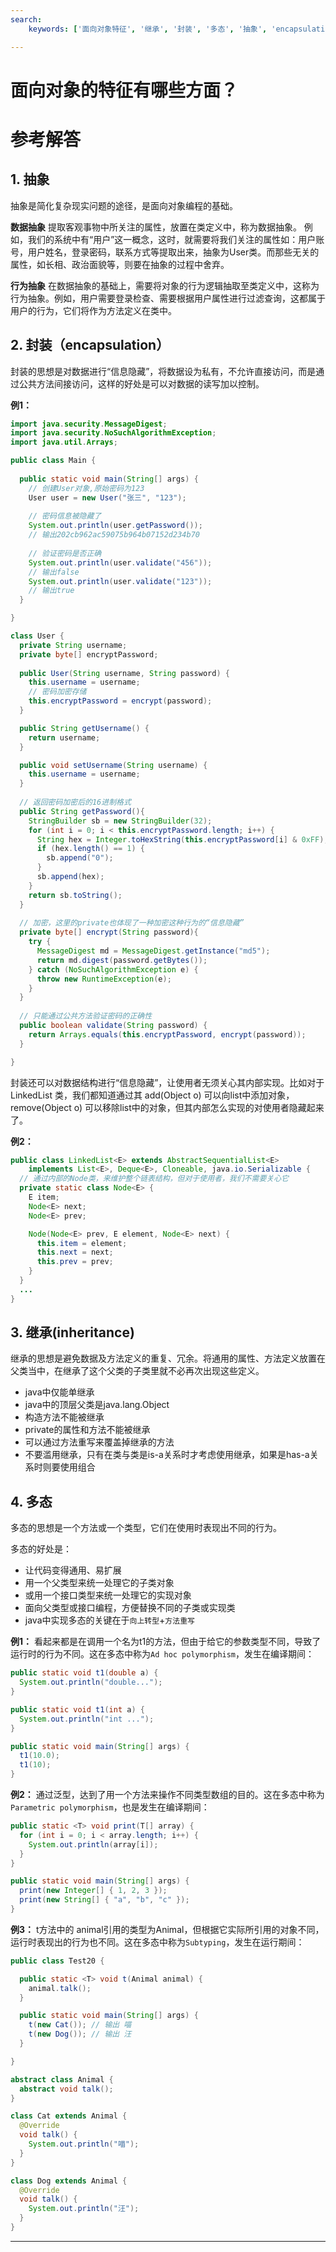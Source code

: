```yaml
---
search:
    keywords: ['面向对象特征', '继承', '封装', '多态', '抽象', 'encapsulation','inheritance','polymorphism','oop']

---
```



# 面向对象的特征有哪些方面？

# 参考解答

## 1. 抽象
抽象是简化复杂现实问题的途径，是面向对象编程的基础。

**数据抽象**
提取客观事物中所关注的属性，放置在类定义中，称为数据抽象。
例如，我们的系统中有“用户”这一概念，这时，就需要将我们关注的属性如：用户账号，用户姓名，登录密码，联系方式等提取出来，抽象为User类。而那些无关的属性，如长相、政治面貌等，则要在抽象的过程中舍弃。

**行为抽象**
在数据抽象的基础上，需要将对象的行为逻辑抽取至类定义中，这称为行为抽象。例如，用户需要登录检查、需要根据用户属性进行过滤查询，这都属于用户的行为，它们将作为方法定义在类中。


## 2. 封装（encapsulation）
封装的思想是对数据进行“信息隐藏”，将数据设为私有，不允许直接访问，而是通过公共方法间接访问，这样的好处是可以对数据的读写加以控制。

**例1：**

```java
import java.security.MessageDigest;
import java.security.NoSuchAlgorithmException;
import java.util.Arrays;

public class Main {
  
  public static void main(String[] args) {
    // 创建User对象,原始密码为123
    User user = new User("张三", "123");
    
    // 密码信息被隐藏了
    System.out.println(user.getPassword());
    // 输出202cb962ac59075b964b07152d234b70
    
    // 验证密码是否正确
    System.out.println(user.validate("456"));
    // 输出false
    System.out.println(user.validate("123"));
    // 输出true
  }

}

class User {
  private String username;
  private byte[] encryptPassword;
  
  public User(String username, String password) {
    this.username = username;
    // 密码加密存储
    this.encryptPassword = encrypt(password);
  }

  public String getUsername() {
    return username;
  }

  public void setUsername(String username) {
    this.username = username;
  }
  
  // 返回密码加密后的16进制格式
  public String getPassword(){
    StringBuilder sb = new StringBuilder(32);
    for (int i = 0; i < this.encryptPassword.length; i++) {    
      String hex = Integer.toHexString(this.encryptPassword[i] & 0xFF);    
      if (hex.length() == 1) {    
        sb.append("0");    
      }    
      sb.append(hex);
    }
    return sb.toString();
  }
  
  // 加密，这里的private也体现了一种加密这种行为的“信息隐藏”
  private byte[] encrypt(String password){
    try {
      MessageDigest md = MessageDigest.getInstance("md5");
      return md.digest(password.getBytes());
    } catch (NoSuchAlgorithmException e) {
      throw new RuntimeException(e);
    }
  }
  
  // 只能通过公共方法验证密码的正确性
  public boolean validate(String password) {
    return Arrays.equals(this.encryptPassword, encrypt(password));
  }

}
```

封装还可以对数据结构进行“信息隐藏”，让使用者无须关心其内部实现。比如对于LinkedList 类，我们都知道通过其 add(Object o) 可以向list中添加对象，remove(Object o) 可以移除list中的对象，但其内部怎么实现的对使用者隐藏起来了。


**例2：**

```java
public class LinkedList<E> extends AbstractSequentialList<E>
    implements List<E>, Deque<E>, Cloneable, java.io.Serializable {
  // 通过内部的Node类，来维护整个链表结构，但对于使用者，我们不需要关心它
  private static class Node<E> {
    E item;
    Node<E> next;
    Node<E> prev;

    Node(Node<E> prev, E element, Node<E> next) {
      this.item = element;
      this.next = next;
      this.prev = prev;
    }
  }
  ...
}
```

## 3. 继承(inheritance)
继承的思想是避免数据及方法定义的重复、冗余。将通用的属性、方法定义放置在父类当中，在继承了这个父类的子类里就不必再次出现这些定义。
* java中仅能单继承
* java中的顶层父类是java.lang.Object
* 构造方法不能被继承
* private的属性和方法不能被继承
* 可以通过方法重写来覆盖掉继承的方法
* 不要滥用继承，只有在类与类是is-a关系时才考虑使用继承，如果是has-a关系时则要使用组合

## 4. 多态
多态的思想是一个方法或一个类型，它们在使用时表现出不同的行为。

多态的好处是：
* 让代码变得通用、易扩展
* 用一个父类型来统一处理它的子类对象
* 或用一个接口类型来统一处理它的实现对象
* 面向父类型或接口编程，方便替换不同的子类或实现类
* java中实现多态的关键在于`向上转型`+`方法重写`

**例1：**
看起来都是在调用一个名为t1的方法，但由于给它的参数类型不同，导致了运行时的行为不同。这在多态中称为`Ad hoc polymorphism`，发生在编译期间：
```java
public static void t1(double a) {
  System.out.println("double...");
}

public static void t1(int a) {
  System.out.println("int ...");
}

public static void main(String[] args) {
  t1(10.0);
  t1(10);
}
```

**例2：**
通过泛型，达到了用一个方法来操作不同类型数组的目的。这在多态中称为`Parametric polymorphism`，也是发生在编译期间：
```java
public static <T> void print(T[] array) {
  for (int i = 0; i < array.length; i++) {
    System.out.println(array[i]);
  }
}

public static void main(String[] args) {
  print(new Integer[] { 1, 2, 3 });
  print(new String[] { "a", "b", "c" });
}
```

**例3：**
t方法中的 animal引用的类型为Animal，但根据它实际所引用的对象不同，运行时表现出的行为也不同。这在多态中称为`Subtyping`，发生在运行期间：

```java
public class Test20 {

  public static <T> void t(Animal animal) {
    animal.talk();
  }

  public static void main(String[] args) {
    t(new Cat()); // 输出 喵
    t(new Dog()); // 输出 汪
  }

}

abstract class Animal {
  abstract void talk();
}

class Cat extends Animal {
  @Override
  void talk() {
    System.out.println("喵");
  }
}

class Dog extends Animal {
  @Override
  void talk() {
    System.out.println("汪");
  }
}
```

---



